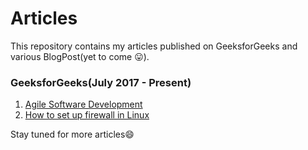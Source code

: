 # Articles
This repository contains my articles published on GeeksforGeeks and various BlogPost(yet to come :stuck_out_tongue:).

### GeeksforGeeks(July 2017 - Present)
1. [Agile Software Development](https://www.geeksforgeeks.org/software-engineering-agile-software-development/)
2. [How to set up firewall in Linux](https://www.geeksforgeeks.org/how-to-setup-firewal-in-linux/)

Stay tuned for more articles:smile:
